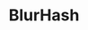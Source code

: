---
codehost: https://github.com/woltapp/blurhash
logohandle: blurhash
sort: blurhash
title: BlurHash
website: https://blurha.sh/
---